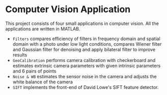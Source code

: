 # Computer Vision Application

This project consists of four small applications in computer vision. 
All the applications are written in MATLAB. 

- `Filters` compares efficiency of filters in frequency domain and spatial domain with a photo under low light conditions, compares Wiener filter and Gaussian filter for denoising and apply bilateral filter to improve results
- `GeoCalibration` performs camera calibration with checkerboard and estimates extrinsic camera parameters with given intrinsic parameters and 6 pairs of points
- `Noise & WB` estimates the sensor noise in the camera and adjusts the white balance of the camera
- `SIFT` implements the front-end of David Lowe's SIFT  feature detector. 